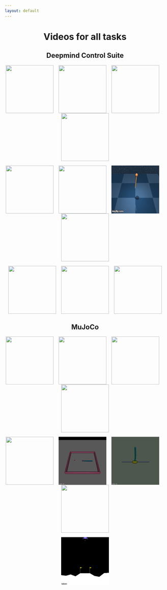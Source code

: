 ```yaml
---
layout: default
---
```


<center><h1>Videos for all tasks</h1></center>

<center><h2>Deepmind Control Suite</h2></center>  

<p align="center"><img src='/images/WalkerRun.gif' align="center" height="150" width="150" />&nbsp;&nbsp;&nbsp;&nbsp;<img src='/images/WalkerWalk.gif' align="center" height="150" width="150" />&nbsp;&nbsp;&nbsp;&nbsp;<img src='/images/CheetahRun.gif' align="center" height="150" width="150" />&nbsp;&nbsp;&nbsp;&nbsp;<img src='/images/AcrobotSwingup.gif' align="center" height="150" width="150" /></p>  

<p align="center"><img src='/images/AcrobotSwingup_sparse.gif' align="center" height="150" width="150" />&nbsp;&nbsp;&nbsp;&nbsp;<img src='/images/CartpoleSwingup.gif' align="center" height="150" width="150" />&nbsp;&nbsp;&nbsp;&nbsp;<img src='/images/PendulumSwingup.gif' align="center" height="150" width="150" />&nbsp;&nbsp;&nbsp;&nbsp;<img src='/images/QuadrupedWalk.gif' align="center" height="150" width="150" /></p>  

<p align="center"><img src='/images/QuadrupedRun.gif' align="center" height="150" width="150" />&nbsp;&nbsp;&nbsp;&nbsp;<img src='/images/FishSwim.gif' align="center" height="150" width="150" />&nbsp;&nbsp;&nbsp;&nbsp;<img src='/images/FishUpright.gif' align="center" height="150" width="150" /></p>

<center><h2>MuJoCo</h2></center>  

<p align="center"><img src='/images/Humanoid-v2/seed_1.gif' align="center" height="150" width="150" />&nbsp;&nbsp;&nbsp;&nbsp;<img src='/images/HalfCheetah-v2/seed_1.gif' align="center" height="150" width="150" />&nbsp;&nbsp;&nbsp;&nbsp;<img src='/images/Ant-v2/seed_1.gif' align="center" height="150" width="150" />&nbsp;&nbsp;&nbsp;&nbsp;<img src='/images/Hopper-v2/seed_1.gif' align="center" height="150" width="150" /></p>

<p align="center"><img src='/images/Walker2d-v2/seed_1.gif' align="center" height="150" width="150" />&nbsp;&nbsp;&nbsp;&nbsp;<img src='/images/Reacher-v2/seed_1.gif' align="center" height="150" width="150" />&nbsp;&nbsp;&nbsp;&nbsp;<img src='/images/InvertedDoublePendulum-v2/seed_1.gif' align="center" height="150" width="150" />&nbsp;&nbsp;&nbsp;&nbsp;<img src='/images/Swimmer-v2/seed_1.gif' align="center" height="150" width="150" /></p>

<p align="center"><img src='/images/LunarLanderContinuous-v2/seed_1.gif' align="center" height="150" width="150" /></p>





